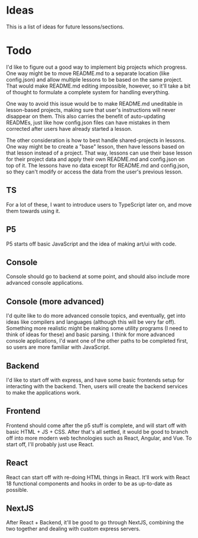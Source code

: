 # Ideas

This is a list of ideas for future lessons/sections.

# Todo

I'd like to figure out a good way to implement big projects which progress. One way might be to move README.md to a separate location (like config.json) and allow multiple lessons to be based on the same project. That would make README.md editing impossible, however, so it'll take a bit of thought to formulate a complete system for handling everything.

One way to avoid this issue would be to make README.md uneditable in lesson-based projects, making sure that user's instructions will never disappear on them. This also carries the benefit of auto-updating READMEs, just like how config.json files can have mistakes in them corrected after users have already started a lesson.

The other consideration is how to best handle shared-projects in lessons. One way might be to create a "base" lesson, then have lessons based on that lesson instead of a project. That way, lessons can use their base lesson for their project data and apply their own README.md and config.json on top of it. The lessons have no data except for README.md and config.json, so they can't modify or access the data from the user's previous lesson.

## TS

For a lot of these, I want to introduce users to TypeScript later on, and move them towards using it.

## P5

P5 starts off basic JavaScript and the idea of making art/ui with code.

## Console

Console should go to backend at some point, and should also include more advanced console applications.

## Console (more advanced)

I'd quite like to do more advanced console topics, and eventually, get into ideas like compilers and languages (although this will be very far off). Something more realistic might be making some utility programs (I need to think of ideas for these) and basic parsing. I think for more advanced console applications, I'd want one of the other paths to be completed first, so users are more familiar with JavaScript.

## Backend

I'd like to start off with express, and have some basic frontends setup for interacting with the backend. Then, users will create the backend services to make the applications work.

## Frontend

Frontend should come after the p5 stuff is complete, and will start off with basic HTML + JS + CSS. After that's all settled, it would be good to branch off into more modern web technologies such as React, Angular, and Vue. To start off, I'll probably just use React.

## React

React can start off with re-doing HTML things in React. It'll work with React 18 functional components and hooks in order to be as up-to-date as possible.

## NextJS

After React + Backend, it'll be good to go through NextJS, combining the two together and dealing with custom express servers.
